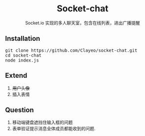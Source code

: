 
<div align="center">
    <h1>Socket-chat</h1>
    <p>Socket.io 实现的多人聊天室，包含在线列表，进出广播提醒</p>
</div>

## Installation
<pre>
git clone https://github.com/Clayeo/socket-chat.git
cd socket-chat
node index.js
</pre>
## Extend
1. ~~用户头像~~
2. 插入表情
## Question
1. 移动端键盘遮挡住输入框的问题
2. 表单验证提示消息全体成员都能收到的问题.


